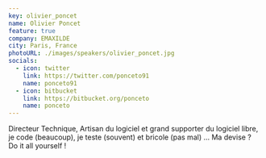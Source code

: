 ```yaml
---
key: olivier_poncet
name: Olivier Poncet
feature: true
company: EMAXILDE
city: Paris, France
photoURL: ./images/speakers/olivier_poncet.jpg
socials:
  - icon: twitter
    link: https://twitter.com/ponceto91 
    name: ponceto91
  - icon: bitbucket
    link: https://bitbucket.org/ponceto
    name: ponceto
---
```


Directeur Technique, Artisan du logiciel et grand supporter du logiciel libre, je code (beaucoup), je teste (souvent) et bricole (pas mal) ... Ma devise ? Do it all yourself !